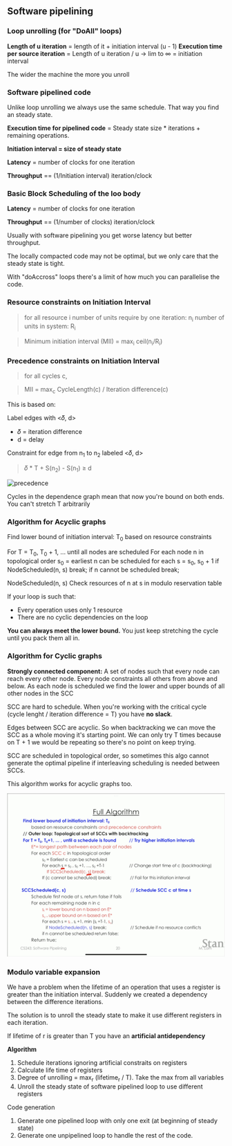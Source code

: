 ## Software pipelining

### Loop unrolling (for "DoAll" loops)

**Length of u iteration** = length of it + initiation interval (u - 1)
**Execution time per source iteration** = Length of u iteration / u → lim to ∞ = initiation interval

The wider the machine the more you unroll

### Software pipelined code

Unlike loop unrolling we always use the same schedule. That way you find an steady state.

**Execution time for pipelined code** = Steady state size * iterations + remaining operations.

**Initiation interval = size of steady state**

**Latency** = number of clocks for one iteration

**Throughput** == (1/Initiation interval) iteration/clock

### Basic Block Scheduling of the loo body

**Latency** = number of clocks for one iteration

**Throughput** == (1/number of clocks) iteration/clock

Usually with software pipelining you get worse latency but better throughput.


The locally compacted code may not be optimal, but we only care that the steady state is tight.

With "doAccross" loops there's a limit of how much you can parallelise the code.


### Resource constraints on Initiation Interval

> for all resource i
  number of units require by one iteration: n<sub>i</sub>
  number of units in system: R<sub>i</sub>
  
> Minimum initiation interval (MII) = max<sub>i</sub> ceil(n<sub>i</sub>/R<sub>i</sub>)

### Precedence constraints on Initiation Interval

> for all cycles c,

> MII = max<sub>c</sub> CycleLength(c) / Iteration difference(c)

This is based on:

Label edges with <𝛿, d>
* 𝛿 = iteration difference
* d = delay

Constraint for edge from n<sub>1</sub> to n<sub>2</sub> labeled <𝛿, d>
> 𝛿 * T + S(n<sub>2</sub>) - S(n<sub>1</sub>)  ≥ d

![precedence](/images/precedence.png)

Cycles in the dependence graph mean that now you're bound on both ends. You can't stretch T arbitrarily 

### Algorithm for Acyclic graphs

Find lower bound of initiation interval: T<sub>0</sub>
  based on resource constraints

For T = T<sub>0</sub>, T<sub>0</sub> + 1, ... until all nodes are scheduled
  For each node n in topological order
    s<sub>0</sub> = earliest n can be scheduled
    for each s = s<sub>0</sub>, s<sub>0</sub> + 1
      if NodeScheduled(n, s) break;
    if n cannot be scheduled break;
    
NodeScheduled(n, s)
  Check resources of n at s in modulo reservation table


If your loop is such that:
* Every operation uses only 1 resource
* There are no cyclic dependencies on the loop

**You can always meet the lower bound.** You just keep stretching the cycle until you pack them all in.

### Algorithm for Cyclic graphs

**Strongly connected component:** A set of nodes such that every node can reach every other node. Every node constraints all others from above and below. As each node is scheduled we find the lower and upper bounds of all other nodes in the SCC

SCC are hard to schedule. When you're working with the critical cycle (cycle lenght / iteration difference = T) you have **no slack**.

Edges between SCC are acyclic. So when backtracking we can move the SCC as a whole moving it's starting point. We can only try T times because on T + 1 we would be repeating so there's no point on keep trying.

SCC are scheduled in topological order, so sometimes this algo cannot generate the optimal pipeline if interleaving scheduling is needed between SCCs.

This algorithm works for acyclic graphs too.

![cyclic scheduling algo](images/softwarePipeliningCycle.png)


### Modulo variable expansion

We have a problem when the lifetime of an operation that uses a register is greater than the initiation interval. Suddenly we created a dependency between the difference iterations.

The solution is to unroll the steady state to make it use different registers in each iteration.

If lifetime of r is greater than T you have an **artificial antidependency**

**Algorithm**

1. Schedule iterations ignoring artificial constraits on registers
2. Calculate life time of registers
3. Degree of unrolling = max<sub>r</sub> (lifetime<sub>r</sub> / T). Take the max from all variables
3. Unroll the steady state of software pipelined loop to use different registers

Code generation
1. Generate one pipelined loop with only one exit (at beginning of steady state)
2. Generate one unpipelined loop to handle the rest of the code. 

